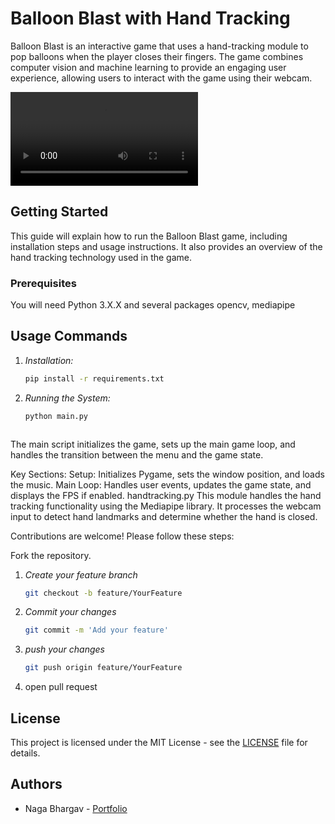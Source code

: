 # Balloon Blast with Hand Tracking

Balloon Blast is an interactive game that uses a hand-tracking module to pop balloons when the player closes their fingers. The game combines computer vision and machine learning to provide an engaging user experience, allowing users to interact with the game using their webcam.

![Gameplay](demo.mp4) 


## Getting Started
This guide will explain how to run the Balloon Blast game, including installation steps and usage instructions. It also provides an overview of the hand tracking technology used in the game.

### Prerequisites
You will need Python 3.X.X and several packages opencv, mediapipe


## Usage Commands

1. *Installation:*
   ```bash
   pip install -r requirements.txt
   
2. *Running the System:*
   ```bash
   python main.py



The main script initializes the game, sets up the main game loop, and handles the transition between the menu and the game state.

Key Sections:
Setup: Initializes Pygame, sets the window position, and loads the music.
Main Loop: Handles user events, updates the game state, and displays the FPS if enabled.
handtracking.py
This module handles the hand tracking functionality using the Mediapipe library. It processes the webcam input to detect hand landmarks and determine whether the hand is closed.


Contributions are welcome! Please follow these steps:

Fork the repository.

1. *Create your feature branch*
   ```bash
   git checkout -b feature/YourFeature

2. *Commit your changes*
   ```bash
   git commit -m 'Add your feature'

3. *push your changes*
   ```bash
   git push origin feature/YourFeature

4. open pull request

## License

This project is licensed under the MIT License - see the [LICENSE](LICENSE) file for details.

## Authors

- Naga Bhargav - [Portfolio](https://github.com/BhargavNaga)

